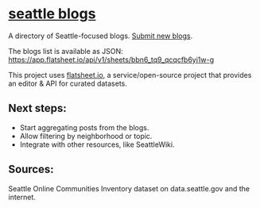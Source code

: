 # [seattle blogs](http://seattle-blogs.herokuapp.com/)

A directory of Seattle-focused blogs. [Submit new blogs](https://docs.google.com/forms/d/1I39npo2ff0j2uwsvbpFaC-i7LB8gGf54yDDi6LsPVic/viewform).

The blogs list is available as JSON: https://app.flatsheet.io/api/v1/sheets/bbn6_tq9_qcqcfb6yi1w-g

This project uses [flatsheet.io](http://flatsheet.io), a service/open-source project that provides an editor & API for curated datasets.

## Next steps:
- Start aggregating posts from the blogs.
- Allow filtering by neighborhood or topic.
- Integrate with other resources, like SeattleWiki.

## Sources:
Seattle Online Communities Inventory dataset on data.seattle.gov and the internet.